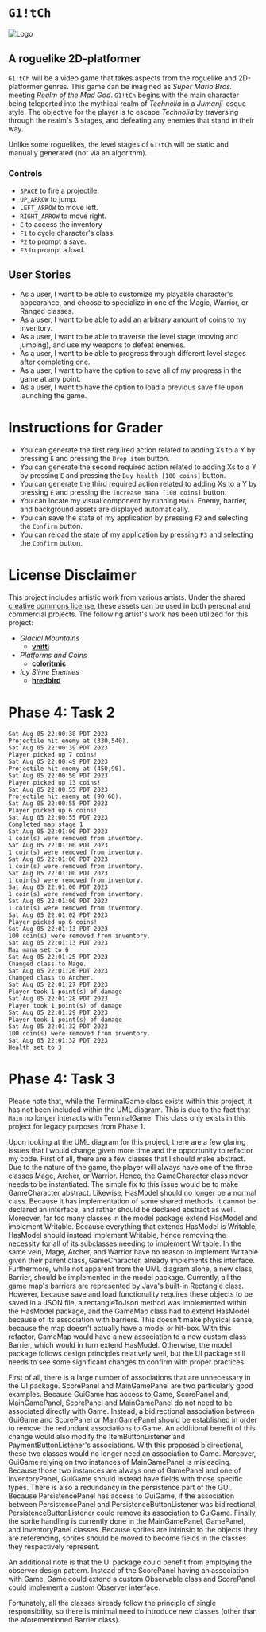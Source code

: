 # `G1!tCh`
![Logo](https://media.github.students.cs.ubc.ca/user/18340/files/1d058e26-90df-42bc-bf9e-25916f108242)

## A roguelike 2D-platformer

`G1!tCh` will be a video game that takes aspects from the roguelike and 2D-platformer genres.
This game can be imagined as _Super Mario Bros._ meeting _Realm of the Mad God_.
`G1!tCh` begins with the main character being teleported into the mythical realm of  *Technolia* in
a *Jumanji*-esque style. The objective for the player is to escape *Technolia* by traversing
through the realm's 3 stages, and defeating any enemies that stand in their way.

Unlike some roguelikes, the level stages of `G1!tCh` will be static and manually generated (not via an algorithm).

### Controls

- `SPACE` to fire a projectile.
- `UP_ARROW` to jump.
- `LEFT_ARROW` to move left.
- `RIGHT_ARROW` to move right.
- `E` to access the inventory
- `F1` to cycle character's class.
- `F2` to prompt a save.
- `F3` to prompt a load.

## User Stories
- As a user, I want to be able to customize my playable character's appearance,
  and choose to specialize in one of the Magic, Warrior, or Ranged classes.
- As a user, I want to be able to add an arbitrary amount of coins to my inventory.
- As a user, I want to be able to traverse the level stage (moving and jumping), and use my weapons to defeat enemies.
- As a user, I want to be able to progress through different level stages after completing one.
- As a user, I want to have the option to save all of my progress in the game at any point.
- As a user, I want to have the option to load a previous save file upon launching the game.

# Instructions for Grader

- You can generate the first required action related to adding Xs to a Y by pressing `E` and
 pressing the `Drop item` button.
- You can generate the second required action related to adding Xs to a Y by pressing `E` and
 pressing the `Buy health [100 coins]` button.
- You can generate the third required action related to adding Xs to a Y by pressing `E` and
    pressing the `Increase mana [100 coins]` button.
- You can locate my visual component by running `Main`. Enemy, barrier, and background assets are displayed
  automatically.
- You can save the state of my application by pressing `F2` and selecting the `Confirm` button.
- You can reload the state of my application by pressing `F3` and selecting the `Confirm` button.

# License Disclaimer

This project includes artistic work from various artists. Under the shared
[creative commons license](https://creativecommons.org/licenses/by/4.0/), these assets can be used in both personal and
commercial projects. The following artist's work has been utilized for this project:

- *Glacial Mountains*
  - **[vnitti](https://vnitti.itch.io/)**
- *Platforms and Coins*
    - **[coloritmic](https://coloritmic.itch.io/)**
- *Icy Slime Enemies*
    - **[hredbird](https://hredbird.itch.io/)**
 

# Phase 4: Task 2

```
Sat Aug 05 22:00:38 PDT 2023
Projectile hit enemy at (330,540).
Sat Aug 05 22:00:39 PDT 2023
Player picked up 7 coins!
Sat Aug 05 22:00:49 PDT 2023
Projectile hit enemy at (450,90).
Sat Aug 05 22:00:50 PDT 2023
Player picked up 13 coins!
Sat Aug 05 22:00:55 PDT 2023
Projectile hit enemy at (90,60).
Sat Aug 05 22:00:55 PDT 2023
Player picked up 6 coins!
Sat Aug 05 22:00:55 PDT 2023
Completed map stage 1
Sat Aug 05 22:01:00 PDT 2023
1 coin(s) were removed from inventory.
Sat Aug 05 22:01:00 PDT 2023
1 coin(s) were removed from inventory.
Sat Aug 05 22:01:00 PDT 2023
1 coin(s) were removed from inventory.
Sat Aug 05 22:01:00 PDT 2023
1 coin(s) were removed from inventory.
Sat Aug 05 22:01:00 PDT 2023
1 coin(s) were removed from inventory.
Sat Aug 05 22:01:00 PDT 2023
1 coin(s) were removed from inventory.
Sat Aug 05 22:01:02 PDT 2023
Player picked up 6 coins!
Sat Aug 05 22:01:13 PDT 2023
100 coin(s) were removed from inventory.
Sat Aug 05 22:01:13 PDT 2023
Max mana set to 6
Sat Aug 05 22:01:25 PDT 2023
Changed class to Mage.
Sat Aug 05 22:01:26 PDT 2023
Changed class to Archer.
Sat Aug 05 22:01:27 PDT 2023
Player took 1 point(s) of damage
Sat Aug 05 22:01:28 PDT 2023
Player took 1 point(s) of damage
Sat Aug 05 22:01:29 PDT 2023
Player took 1 point(s) of damage
Sat Aug 05 22:01:32 PDT 2023
100 coin(s) were removed from inventory.
Sat Aug 05 22:01:32 PDT 2023
Health set to 3
```

# Phase 4: Task 3

Please note that, while the TerminalGame class exists within this project, it has not been included within the UML
diagram. This is due to the fact that `Main` no longer interacts with TerminalGame. This class only exists in this
project for legacy purposes from Phase 1.

Upon looking at the UML diagram for this project, there are a few glaring issues that I would change given more time
and the opportunity to refactor my code. First of all, there are a few classes that I should make abstract. Due to the
nature of the game, the player will always have one of the three classes Mage, Archer, or Warrior. Hence, the
GameCharacter class never needs to be instantiated. The simple fix to this issue would be to make GameCharacter
abstract. Likewise, HasModel should no longer be a normal class. Because it has implementation of some shared methods,
it cannot be declared an interface, and rather should be declared abstract as well. Moreover, far too many classes in
the model package extend HasModel and implement Writable. Because everything that extends HasModel is Writable,
HasModel should instead implement Writable, hence removing the necessity for all of its subclasses needing to implement
Writable. In the same vein, Mage, Archer, and Warrior have no reason to implement Writable given their parent class,
GameCharacter, already implements this interface. Furthermore, while not apparent from the UML diagram alone, a new
class, Barrier, should be implemented in the model package. Currently, all the game map's barriers are represented
by Java's built-in Rectangle class. However, because save and load functionality requires these objects to be saved in
a JSON file, a rectangleToJson method was implemented within the HasModel package, and the GameMap class had to extend
HasModel because of its association with barriers. This doesn't make physical sense, because the map doesn't actually
have a model or hit-box. With this refactor, GameMap would have a new association to a new custom class Barrier, which 
would in turn extend HasModel. Otherwise, the model package follows design principles relatively well, but the UI
package still needs to see some significant changes to confirm with proper practices.

First of all, there is a large number of associations that are unnecessary in the UI package. ScorePanel and
MainGamePanel are two particularly good examples. Because GuiGame has access to Game, ScorePanel and, MainGamePanel,
ScorePanel and MainGamePanel do not need to be associated directly with Game. Instead, a bidirectional association
between GuiGame and ScorePanel or MainGamePanel should be established in order to remove the redundant associations to 
Game. An additional benefit of this change would also modify the ItemButtonListener and PaymentButtonListener's
associations. With this proposed bidirectional, these two classes would no longer need an association to Game. Moreover,
GuiGame relying on two instances of MainGamePanel is misleading. Because those two instances are always one of
GamePanel and one of InventoryPanel, GuiGame should instead have fields with those specific types. There is also
a redundancy in the persistence part of the GUI. Because PersistencePanel has access to GuiGame, if the association
between PersistencePanel and PersistenceButtonListener was bidirectional, PersistenceButtonListener could remove its
association to GuiGame. Finally, the sprite handling is currently done in the MainGamePanel, GamePanel, and
InventoryPanel classes. Because sprites are intrinsic to the objects they are referencing, sprites should
be moved to become fields in the classes they respectively represent.

An additional note is that the UI package could benefit from employing the observer design pattern. Instead of the
ScorePanel having an association with Game, Game could extend a custom Observable class and ScorePanel could implement
a custom Observer interface.

Fortunately, all the classes already follow the principle of single responsibility, so there is minimal need to
introduce new classes (other than the aforementioned Barrier class).

